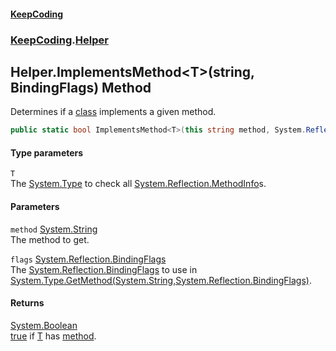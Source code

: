 #### [KeepCoding](index.md 'index')
### [KeepCoding](KeepCoding.md 'KeepCoding').[Helper](Helper.md 'KeepCoding.Helper')
## Helper.ImplementsMethod&lt;T&gt;(string, BindingFlags) Method
Determines if a [class](https://docs.microsoft.com/en-us/dotnet/csharp/language-reference/keywords/class 'https://docs.microsoft.com/en-us/dotnet/csharp/language-reference/keywords/class') implements a given method.  
```csharp
public static bool ImplementsMethod<T>(this string method, System.Reflection.BindingFlags flags=System.Reflection.BindingFlags.DeclaredOnly|System.Reflection.BindingFlags.Instance|System.Reflection.BindingFlags.Static|System.Reflection.BindingFlags.Public|System.Reflection.BindingFlags.NonPublic);
```
#### Type parameters
<a name='KeepCoding_Helper_ImplementsMethod_T_(string_System_Reflection_BindingFlags)_T'></a>
`T`  
The [System.Type](https://docs.microsoft.com/en-us/dotnet/api/System.Type 'System.Type') to check all [System.Reflection.MethodInfo](https://docs.microsoft.com/en-us/dotnet/api/System.Reflection.MethodInfo 'System.Reflection.MethodInfo')s.
  
#### Parameters
<a name='KeepCoding_Helper_ImplementsMethod_T_(string_System_Reflection_BindingFlags)_method'></a>
`method` [System.String](https://docs.microsoft.com/en-us/dotnet/api/System.String 'System.String')  
The method to get.
  
<a name='KeepCoding_Helper_ImplementsMethod_T_(string_System_Reflection_BindingFlags)_flags'></a>
`flags` [System.Reflection.BindingFlags](https://docs.microsoft.com/en-us/dotnet/api/System.Reflection.BindingFlags 'System.Reflection.BindingFlags')  
The [System.Reflection.BindingFlags](https://docs.microsoft.com/en-us/dotnet/api/System.Reflection.BindingFlags 'System.Reflection.BindingFlags') to use in [System.Type.GetMethod(System.String,System.Reflection.BindingFlags)](https://docs.microsoft.com/en-us/dotnet/api/System.Type.GetMethod#System_Type_GetMethod_System_String,System_Reflection_BindingFlags_ 'System.Type.GetMethod(System.String,System.Reflection.BindingFlags)').
  
#### Returns
[System.Boolean](https://docs.microsoft.com/en-us/dotnet/api/System.Boolean 'System.Boolean')  
[true](https://docs.microsoft.com/en-us/dotnet/csharp/language-reference/builtin-types/bool 'https://docs.microsoft.com/en-us/dotnet/csharp/language-reference/builtin-types/bool') if [T](Helper_ImplementsMethod_mndEC4wMd_jxRla5D7+9fA.md#KeepCoding_Helper_ImplementsMethod_T_(string_System_Reflection_BindingFlags)_T 'KeepCoding.Helper.ImplementsMethod&lt;T&gt;(string, System.Reflection.BindingFlags).T') has [method](Helper_ImplementsMethod_mndEC4wMd_jxRla5D7+9fA.md#KeepCoding_Helper_ImplementsMethod_T_(string_System_Reflection_BindingFlags)_method 'KeepCoding.Helper.ImplementsMethod&lt;T&gt;(string, System.Reflection.BindingFlags).method').

